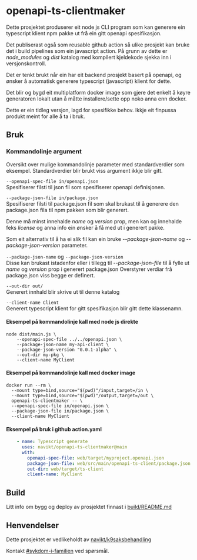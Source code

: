 openapi-ts-clientmaker
=======================

Dette prosjektet produserer eit node js CLI program som kan generere ein typescript klient npm pakke ut frå ein gitt openapi spesifikasjon.

Det publiserast også som reusable github action så ulike prosjekt kan bruke det i build pipelines som ein javascript action. 
På grunn av dette er _node_modules_ og _dist_ katalog med kompilert kjeldekode sjekka inn i versjonskontroll.

Det er tenkt brukt når ein har eit backend prosjekt basert på openapi, og ønsker å automatisk generere typescript (javascript) klient for dette.

Det blir og bygd eit multiplatform docker image som gjere det enkelt å køyre generatoren lokalt utan å måtte installere/sette opp noko anna enn docker.

Dette er ein tidleg versjon, lagd for spesifikke behov. Ikkje eit finpussa produkt meint for alle å ta i bruk.

## Bruk

### Kommandolinje argument
Oversikt over mulige kommandolinje parameter med standardverdier som eksempel. Standardverdier blir brukt viss argument ikkje blir gitt.

`--openapi-spec-file in/openapi.json` <br>
Spesifiserer filsti til json fil som spesifiserer openapi definisjonen.

`--package-json-file in/package.json`<br>
Spesifiserer filsti til package.json fil som skal brukast til å generere den package.json fila til npm pakken som blir generert.

Denne må minst innehalde _name_ og _version_ prop, men kan og innehalde feks _license_ og anna info ein ønsker å få med ut i generert pakke. 

Som eit alternativ til å ha ei slik fil kan ein bruke _--package-json-name_ og _--package-json-version_ parameter.

`--package-json-name` og `--package-json-version`<br>
Disse kan brukast istadenfor eller i tillegg til _--package-json-file_ til å fylle ut _name_ og _version_ prop i generert package.json
Overstyrer verdiar frå package.json viss begge er definert.

`--out-dir out/`<br>
Generert innhald blir skrive ut til denne katalog

`--client-name Client`<br>
Generert typescript klient for gitt spesifikasjon blir gitt dette klassenamn.

#### Eksempel på kommandolinje kall med node js direkte
```
node dist/main.js \
    --openapi-spec-file ../../openapi.json \
    --package-json-name my-api-client \
    --package-json-version "0.0.1-alpha" \
    --out-dir my-pkg \
    --client-name MyClient
```

#### Eksempel på kommandolinje kall med docker image
```shell
docker run --rm \
  --mount type=bind,source="$(pwd)"/input,target=/in \
  --mount type=bind,source="$(pwd)"/output,target=/out \
  openapi-ts-clientmaker -- \
  --openapi-spec-file in/openapi.json \
  --package-json-file in/package.json \
  --client-name MyClient
```

#### Eksempel på bruk i github action.yaml
```yaml
    - name: Typescript generate
      uses: navikt/openapi-ts-clientmaker@main
      with:
        openapi-spec-file: web/target/myproject.openapi.json
        package-json-file: web/src/main/openapi-ts-client/package.json
        out-dir: web/target/ts-client
        client-name: MyClient
```

## Build
Litt info om bygg og deploy av prosjektet finnast i [build/README.md](build/README.md)

## Henvendelser
Dette prosjektet er vedlikeholdt av [navikt/k9saksbehandling](CODEOWNERS) 

Kontakt [#sykdom-i-familien](https://nav-it.slack.com/archives/CNGKVQVJ9) ved spørsmål.